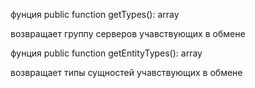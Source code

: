 фунция  public function getTypes(): array

возвращает группу серверов учавствующих в обмене

фунция  public function getEntityTypes(): array

возвращает типы сущностей учавствующих в обмене
